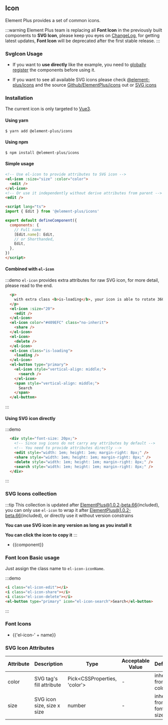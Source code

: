 ## Icon

Element Plus provides a set of common icons.

:::warning
Element Plus team is replacing all **Font Icon** in the previously built components to **SVG Icon**, please keep you eyes on [ChangeLog](/#/en-US/component/changelog), for getting latest updates, **Font Icon** will be deprecated after the first stable release.
:::

### SvgIcon Usage
- If you want to **use directly** like the example, you need to [globally register](https://v3.vuejs.org/guide/component-registration.html#global-registration) the components before using it.

- If you want to see all available SVG icons please check [@element-plus/icons](https://unpkg.com/browse/@element-plus/icons@latest/lib/) and the source [Github/ElementPlus/icons](https://github.com/element-plus/element-plus-icons) out or [SVG icons](/#/en-US/component/icon#svg-tu-biao-ji-he)

### Installation
The current icon is only targeted to [Vue3](https://v3.vuejs.org).
#### Using yarn
```shell
$ yarn add @element-plus/icons
```

#### Using npm
```shell
$ npm install @element-plus/icons
```

#### Simple usage

```html
<!-- Use el-icon to provide attributes to SVG icon -->
<el-icon :size="size" :color="color">
  <edit />
</el-icon>
<!-- Or use it independently without derive attributes from parent -->
<edit />

<script lang="ts">
import { Edit } from '@element-plus/icons'

export default defineComponent({
  components: {
    // Full name
    [Edit.name]: Edit,
    // or Shorthanded,
    Edit,
  },
})
</script>
```
#### Combined with `el-icon`
:::demo  `el-icon` provides extra attributes for raw SVG icon, for more detail, please read to the end.
```html
  <p>
    with extra class <b>is-loading</b>, your icon is able to rotate 360 deg in 2 seconds, you can also override this
  </p>
  <el-icon :size="20">
    <edit />
  </el-icon>
  <el-icon color="#409EFC" class="no-inherit">
    <share />
  </el-icon>
  <el-icon>
    <delete />
  </el-icon>
  <el-icon class="is-loading">
    <loading />
  </el-icon>
  <el-button type="primary">
    <el-icon style="vertical-align: middle;">
      <search />
    </el-icon>
    <span style="vertical-align: middle;">
      Search
    </span>
  </el-button>
```
:::

#### Using SVG icon directly

:::demo
```html
  <div style="font-size: 20px;">
    <!-- Since svg icons do not carry any attributes by default -->
    <!-- You need to provide attributes directly -->
    <edit style="width: 1em; height: 1em; margin-right: 8px;" />
    <share style="width: 1em; height: 1em; margin-right: 8px;" />
    <delete style="width: 1em; height: 1em; margin-right: 8px;" />
    <search style="width: 1em; height: 1em; margin-right: 8px;" />
  </div>
```
:::

### SVG Icons collection
:::tip
This collection is updated after ElementPlus@1.0.2-beta.66(included), you can only use `el-icon` to wrap it after ElementPlus@1.0.2-beta.66(included), or directly use it without version constrains

**You can use SVG icon in any version as long as you install it**

**You can click the icon to copy it**
:::

<ul class="icon-list">
  <li
    v-for="component in $svgIcons"
    :key="component"
    @click="$copySvgIcon(component)">
    <span class="demo-svg-icon">
      <el-icon color="#000">
        <component :is="component" />
      </el-icon>
      <span class="icon-name">{{component}}</span>
    </span>
  </li>
</ul>

### Font Icon Basic usage

Just assign the class name to `el-icon-iconName`.

:::demo

```html
<i class="el-icon-edit"></i>
<i class="el-icon-share"></i>
<i class="el-icon-delete"></i>
<el-button type="primary" icon="el-icon-search">Search</el-button>

```
:::

### Font Icons

<ul class="icon-list">
  <li v-for="name in $icon" :key="name">
    <span>
      <i :class="'el-icon-' + name"></i>
      <span class="icon-name">{{'el-icon-' + name}}</span>
    </span>
  </li>
</ul>


### SVG Icon Attributes
| Attribute      | Description    | Type      | Acceptable Value       | Default   |
|---------- |-------- |---------- |-------------  |-------- |
| color    | SVG tag's fill attribute | Pick\<CSSProperties, 'color'\> | - | inherit from color |
| size | SVG icon size, size x size | number | - | inherit from font size |
